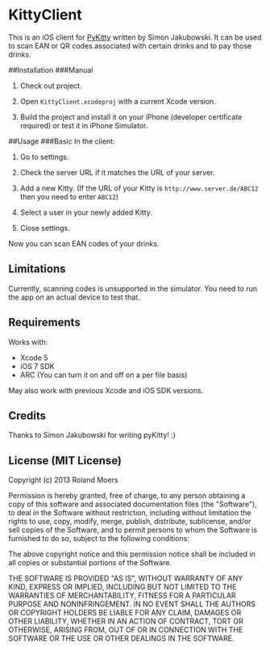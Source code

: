 KittyClient
=============================

This is an iOS client for [PyKitty](https://github.com/SimonJakubowski/pyKitty) written by Simon Jakubowski. It can be used to scan EAN or QR codes associated with certain drinks and to pay those drinks.

##Installation
###Manual
1. Check out project.

2. Open `KittyClient.xcodeproj` with a current Xcode version.

3. Build the project and install it on your iPhone (developer certificate required) or test it in iPhone Simulator.

##Usage
###Basic
In the client:

1. Go to settings.

2. Check the server URL if it matches the URL of your server.

3. Add a new Kitty. (If the URL of your Kitty is `http://www.server.de/ABC12` then you need to enter `ABC12`)

5. Select a user in your newly added Kitty.

6. Close settings.

Now you can scan EAN codes of your drinks.

## Limitations
Currently, scanning codes is unsupported in the simulator. You need to run the app on an actual device to test that.

## Requirements
Works with:

* Xcode 5
* iOS 7 SDK
* ARC (You can turn it on and off on a per file basis)

May also work with previous Xcode and iOS SDK versions.

## Credits
Thanks to Simon Jakubowski for writing pyKitty! :)

## License (MIT License)
Copyright (c) 2013 Roland Moers

Permission is hereby granted, free of charge, to any person obtaining a copy
of this software and associated documentation files (the "Software"), to deal
in the Software without restriction, including without limitation the rights
to use, copy, modify, merge, publish, distribute, sublicense, and/or sell
copies of the Software, and to permit persons to whom the Software is
furnished to do so, subject to the following conditions:

The above copyright notice and this permission notice shall be included in
all copies or substantial portions of the Software.

THE SOFTWARE IS PROVIDED "AS IS", WITHOUT WARRANTY OF ANY KIND, EXPRESS OR
IMPLIED, INCLUDING BUT NOT LIMITED TO THE WARRANTIES OF MERCHANTABILITY,
FITNESS FOR A PARTICULAR PURPOSE AND NONINFRINGEMENT. IN NO EVENT SHALL THE
AUTHORS OR COPYRIGHT HOLDERS BE LIABLE FOR ANY CLAIM, DAMAGES OR OTHER
LIABILITY, WHETHER IN AN ACTION OF CONTRACT, TORT OR OTHERWISE, ARISING FROM,
OUT OF OR IN CONNECTION WITH THE SOFTWARE OR THE USE OR OTHER DEALINGS IN
THE SOFTWARE.
